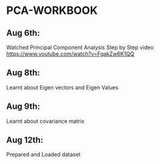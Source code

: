 # PCA-WORKBOOK

## Aug 6th:
Watched Principal Component Analysis Step by Step video https://www.youtube.com/watch?v=FgakZw6K1QQ

## Aug 8th:
Learnt about Eigen vectors and Eigen Values

## Aug 9th:
Learnt about covariance matrix

## Aug 12th:
Prepared and Loaded dataset
